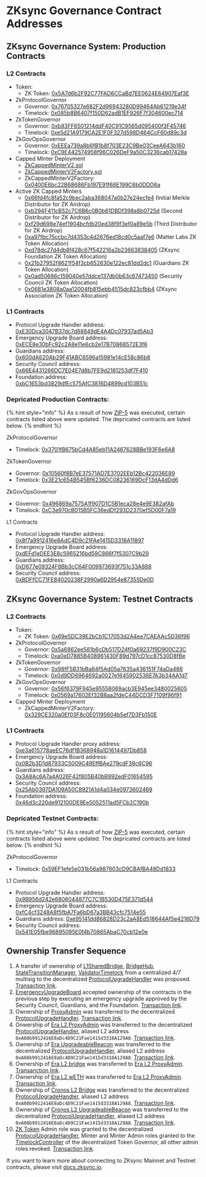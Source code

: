 # ZKsync Governance Contract Addresses

## **ZKsync Governance System: Production Contracts**

### L2 Contracts

* Token:
  * ZK Token: [0x5A7d6b2F92C77FAD6CCaBd7EE0624E64907Eaf3E](https://explorer.zksync.io/address/0x5A7d6b2F92C77FAD6CCaBd7EE0624E64907Eaf3E)
* ZkProtocolGovernor
  * Governor: [0x76705327e682F2d96943280D99464Ab61219e34f](https://explorer.zksync.io/address/0x76705327e682F2d96943280D99464Ab61219e34f)
  * Timelock: [0x085b8B6407f150D62adB1EF926F7f304600ec714](https://explorer.zksync.io/address/0x085b8B6407f150D62adB1EF926F7f304600ec714)
* ZkTokenGovernor
  * Governor: [0xb83FF6501214ddF40C91C9565d095400f3F45746](https://explorer.zksync.io/address/0xb83FF6501214ddF40C91C9565d095400f3F45746)
  * Timelock: [0xe5d21A9179CA2E1F0F327d598D464CcF60d89c3d](https://explorer.zksync.io/address/0xe5d21A9179CA2E1F0F327d598D464CcF60d89c3d)
* ZkGovOpsGovernor
  * Governor: [0xEEEa739a8b6fB1b8f703E23C9Be03CeeA643b160](https://explorer.zksync.io/address/0xEEEa739a8b6fB1b8f703E23C9Be03CeeA643b160)
  * Timelock: [0xC9E442574958f96C026DeF9a50C3236cab17428a](https://explorer.zksync.io/address/0xC9E442574958f96C026DeF9a50C3236cab17428a)
* Capped Minter Deployment
  * [ZkCappedMinterV2.sol](https://github.com/zksync-association/zk-governance/blob/master/l2-contracts/src/ZkCappedMinterV2.sol)
  * [ZkCappedMinterV2Factory.sol](https://github.com/zksync-association/zk-governance/blob/master/l2-contracts/src/ZkCappedMinterV2Factory.sol)
  * ZkCappedMinterV2Factory: [0x0400E6bc22B68686Fb197E91f66E199C6b0DDD6a](https://explorer.zksync.io/address/0x0400E6bc22B68686Fb197E91f66E199C6b0DDD6a#contract#contract-info)
* Active ZK Capped Minters
  * [0x66fd4fc8fa52c9bec2aba368047a0b27e24ecfe4](https://explorer.zksync.io/address/0x66fd4fc8fa52c9bec2aba368047a0b27e24ecfe4) (Initial Merkle Distributor for ZK Airdrop)
  * [0xb294F411cB52c7C6B6c0B0b61DBDf398a8b0725d](https://explorer.zksync.io/address/0xb294F411cB52c7C6B6c0B0b61DBDf398a8b0725d) (Second Distributor for ZK Airdrop)
  * [0xf29d698e74ef1904bcfdb20ed38f9f3ef0a89e5b](https://explorer.zksync.io/address/0xf29d698e74ef1904bcfdb20ed38f9f3ef0a89e5b) (Third Distributor for ZK Airdrop)
  * [0xa97fbc75ccbc7d4353c4d2676ed18cd0c5aaf7e6](https://explorer.zksync.io/address/0xa97fbc75ccbc7d4353c4d2676ed18cd0c5aaf7e6) (Matter Labs ZK Token Allocation)
  * [0xd78dc27d4db8f428c67f542216a2b23663838405](https://explorer.zksync.io/address/0xd78dc27d4db8f428c67f542216a2b23663838405) (ZKsync Foundation ZK Token Allocation)
  * [0x21b27952f8621f54f3cb652630e122ec81dd2dc1](https://explorer.zksync.io/address/0x21b27952f8621f54f3cb652630e122ec81dd2dc1) (Guardians ZK Token Allocation)
  * [0x0ad50686c159040e57ddce137db0b63c67473450](https://explorer.zksync.io/address/0x0ad50686c159040e57ddce137db0b63c67473450) (Security Council ZK Token Allocation)
  * [0x0681e3808a0aa12004fb815ebb4515dc823cfbb4](https://explorer.zksync.io/address/0x0681e3808a0aa12004fb815ebb4515dc823cfbb4) (ZKsync Association ZK Token Allocation)

### L1 Contracts

* Protocol Upgrade Handler address: [0xE30Dca3047B37dc7d88849dE4A4Dc07937ad5Ab3](https://etherscan.io/address/0xE30Dca3047B37dc7d88849dE4A4Dc07937ad5Ab3)
* Emergency Upgrade Board address: [0xECE8e30bFc92c2A8e11e6cb2e17B70868572E3f6](https://etherscan.io/address/0xECE8e30bFc92c2A8e11e6cb2e17B70868572E3f6)
* Guardians address: [0x600dA620Ab29F41ABC6596a15981e14cE58c86b8](https://etherscan.io/address/0x600dA620Ab29F41ABC6596a15981e14cE58c86b8)
* Security Council address: [0x66E4431266DC7E04E7d8b7FE9d2181253df7F410](https://etherscan.io/address/0x66E4431266DC7E04E7d8b7FE9d2181253df7F410)
* Foundation address: [0xbC1653bd3829dfEc575AfC3816D4899cd103B51c](https://etherscan.io/address/0xbC1653bd3829dfEc575AfC3816D4899cd103B51c)

### Depricated Production Contracts:

{% hint style="info" %}
As s result of how [ZIP-5](https://vote.zknation.io/dao/proposal/32477831455745537024214395992964479454779258818502397012096084176779102554510?govId=eip155:324:0x76705327e682F2d96943280D99464Ab61219e34f) was executed, certain contracts listed above were updated. The depricated contracts are listed below.&#x20;
{% endhint %}

ZkProtocolGovernor

* Timelock: [0x3701fB675bCd4A85eb11A2467628BBe193F6e6A8](https://explorer.zksync.io/address/0x3701fB675bCd4A85eb11A2467628BBe193F6e6A8)

ZkTokenGovernor

* Governor: [0x10560f8B7eE37571AD7E3702EEb12Bc422036E89](https://explorer.zksync.io/address/0x10560f8B7eE37571AD7E3702EEb12Bc422036E89)
* Timelock: [0x3E21c654B545Bf6236DC08236169DcF13dA4dDd6](https://explorer.zksync.io/address/0x3E21c654B545Bf6236DC08236169DcF13dA4dDd6)

ZkGovOpsGovernor

* Governor: [0x496869a7575A1f907D1C5B1eca28e4e9E382afAb](https://explorer.zksync.io/address/0x496869a7575A1f907D1C5B1eca28e4e9E382afAb)
* Timelock: [0xC3e970cB015B5FC36edDf293D2370ef5D00F7a19](https://explorer.zksync.io/address/0xC3e970cB015B5FC36edDf293D2370ef5D00F7a19)

L1 Contracts

* Protocol Upgrade Handler address: [0x8f7a9912416e8AdC4D9c21FAe1415D3318A11897](https://etherscan.io/address/0x8f7a9912416e8AdC4D9c21FAe1415D3318A11897)
* Emergency Upgrade Board address: [0xdEFd1eDEE3E8c5965216bd59C866f7f5307C9b29](https://etherscan.io/address/0xdEFd1eDEE3E8c5965216bd59C866f7f5307C9b29)
* Guardians address: [0xD677e09324F8Bb3cC64F009973693f751c33A888](https://etherscan.io/address/0xD677e09324F8Bb3cC64F009973693f751c33A888)
* Security Council address: [0xBDFfCC71FE84020238F2990a6D2954e87355De0D](https://etherscan.io/address/0xBDFfCC71FE84020238F2990a6D2954e87355De0D)

## **ZKsync Governance System: Testnet Contracts**

### L2 Contracts

* Token:
  * ZK Token: [0x69e5DC39E2bCb1C17053d2A4ee7CAEAAc5D36f96](https://sepolia.explorer.zksync.io/address/0x69e5DC39E2bCb1C17053d2A4ee7CAEAAc5D36f96)
* ZkProtocolGovernor
  * Governor: [0x5a6862ee581b6cDb517D24f0a69237f9D900C23C](https://sepolia.explorer.zksync.io/address/0x5a6862ee581b6cDb517D24f0a69237f9D900C23C)
  * Timelock: [0xa0eD7885B408961430F89d797cD1cc87530D8fBe](https://sepolia.explorer.zksync.io/address/0xa0eD7885B408961430F89d797cD1cc87530D8fBe)
* ZkTokenGovernor
  * Governor: [0x98fF5B31bBa84f5Ad05a7635a436151F74aDa466](https://sepolia.explorer.zksync.io/address/0x98fF5B31bBa84f5Ad05a7635a436151F74aDa466)
  * Timelock: [0x0d9DD6964692a0027e1645902536E7A3b34AA1d7](https://sepolia.explorer.zksync.io/address/0x0d9DD6964692a0027e1645902536E7A3b34AA1d7)
* ZkGovOpsGovernor
  * Governor: [0x56f6379F945e95558069acb3E945ee3480025605](https://sepolia.explorer.zksync.io/address/0x56f6379F945e95558069acb3E945ee3480025605)
  * Timelock: [0x0569a17602Ef32B8aa2fdeC44DCD3F7109f96f91](https://sepolia.explorer.zksync.io/address/0x0569a17602Ef32B8aa2fdeC44DCD3F7109f96f91)
* Capped Minter Deployment
  * ZkCappedMinterV2Factory: [0x329CE320a0Ef03F8c0E01195604b5ef7D3Fb150E](https://sepolia.explorer.zksync.io/address/0x329CE320a0Ef03F8c0E01195604b5ef7D3Fb150E#contract#write)

### L1 Contracts

* Protocol Upgrade Handler proxy address: [0xe3a615778aeEC76df1B368948a1D1614497Db858](https://sepolia.etherscan.io/address/0xe3a615778aeEC76df1B368948a1D1614497Db858)
* Emergency Upgrade Board address: [0x0B2b3D1d87933C5009C49EffBAe279cdF39c6C96](https://sepolia.etherscan.io/address/0x0B2b3D1d87933C5009C49EffBAe279cdF39c6C96)
* Guardians address: [0x3A8Ac6A7a4A026F42f805B40bB992edF01654595](https://sepolia.etherscan.io/address/0x3A8Ac6A7a4A026F42f805B40bB992edF01654595)
* Security Council address: [0x25Ab0397DA109A50C8921A1d4a034e0973602469](https://sepolia.etherscan.io/address/0x25Ab0397DA109A50C8921A1d4a034e0973602469)
* Foundation address: [0x46d3c220de912100DE9Ee5052511ad5FCb2C190b](https://sepolia.etherscan.io/address/0x46d3c220de912100DE9Ee5052511ad5FCb2C190b)

### Depricated Testnet Contracts:

{% hint style="info" %}
As s result of how [ZIP-5](https://vote.zknation.io/dao/proposal/32477831455745537024214395992964479454779258818502397012096084176779102554510?govId=eip155:324:0x76705327e682F2d96943280D99464Ab61219e34f) was executed, certain contracts listed above were updated. The depricated contracts are listed below.&#x20;
{% endhint %}

ZkProtocolGovernor

* Timelock: [0x59EF1efe5e031b56a987603cD9CBAfBA48Dd1833](https://sepolia.explorer.zksync.io/address/0x59EF1efe5e031b56a987603cD9CBAfBA48Dd1833)

L1 Contracts

* Protocol Upgrade Handler address: [0x9B956d242e6806044877C7C1B530D475E371d544](https://sepolia.etherscan.io/address/0x9B956d242e6806044877C7C1B530D475E371d544)
* Emergency Upgrade Board address: [0xfC4cf3248A8f5fbA7Fa6bD67a3BB43cfc7514e55](https://sepolia.etherscan.io/address/0xfC4cf3248A8f5fbA7Fa6bD67a3BB43cfc7514e55)
* Guardians address: [0xe95141dd86828D23c2aA8Ed518644Af5e4216D79](https://sepolia.etherscan.io/address/0xe95141dd86828D23c2aA8Ed518644Af5e4216D79)
* Security Council address: [0x541E05fbe96895095E0f4b70865AbaC70cb12e0e](https://sepolia.etherscan.io/address/0x541E05fbe96895095E0f4b70865AbaC70cb12e0e)

## Ownership Transfer Sequence

1. A transfer of ownership of [L1SharedBridge](https://etherscan.io/address/0xd7f9f54194c633f36ccd5f3da84ad4a1c38cb2cb), [BridgeHub](https://etherscan.io/address/0x303a465b659cbb0ab36ee643ea362c509eeb5213), [StateTransitionManager](https://etherscan.io/address/0xc2ee6b6af7d616f6e27ce7f4a451aedc2b0f5f5c), [ValidatorTimelock](https://etherscan.io/address/0x5d8ba173dc6c3c90c8f7c04c9288bef5fdbad06e) from a centralized 4/7 multisig to the decentralized [ProtocolUpgradeHandler](https://etherscan.io/address/0x8f7a9912416e8AdC4D9c21FAe1415D3318A11897) was proposed. [Transaction link](https://etherscan.io/tx/0x83d26938171003102f077922c8b32ddf01a3994f654aa1c684453fb2b36456a5).
2. [EmergencyUpgradeBoard](https://etherscan.io/address/0xdefd1edee3e8c5965216bd59c866f7f5307c9b29) accepted ownership of the contracts in the previous step by executing an emergency upgrade approved by the Security Council, Guardians, and the Foundation. [Transaction link](https://etherscan.io/tx/0x04252ef77e208a233dfe0e7a3c70a04c8c8e95364c6ec67e5dd4ca7299bad8cb).
3. Ownership of [ProxyAdmin](https://etherscan.io/address/0xC2a36181fB524a6bEfE639aFEd37A67e77d62cf1) was transferred to the decentralized [ProtocolUpgradeHandler](https://etherscan.io/address/0x8f7a9912416e8AdC4D9c21FAe1415D3318A11897). [Transaction link](https://etherscan.io/tx/0x16775779a40b1f754fb8a4724f27f0a2065ed4d6e5862ea10ad9083d1f190d08).
4. Onwership of [Era L2 ProxyAdmin](https://era.zksync.network/address/0xdB1E46B448e68a5E35CB693a99D59f784aD115CC) was transferred to the decentralized [ProtocolUpgradeHandler](https://etherscan.io/address/0x8f7a9912416e8AdC4D9c21FAe1415D3318A11897), aliased L2 address `0xA08b9912416E8aDc4D9C21Fae1415d3318A129A8`. [Transaction link](https://explorer.zksync.io/tx/0xcb7c4f89ff61c472e6fdb89500518c4ebb7b6b52ee47a27fe673b680734a7935).
5. Ownership of [Era UpgradeableBeacon](https://explorer.zksync.io/address/0x1Eb710030273e529A6aD7E1e14D4e601765Ba3c6) was transferred to the decentralized [ProtocolUpgradeHandler](https://etherscan.io/address/0x8f7a9912416e8AdC4D9c21FAe1415D3318A11897), aliased L2 address `0xA08b9912416E8aDc4D9C21Fae1415d3318A129A8`. [Transaction link](https://explorer.zksync.io/tx/0xeb93ddd8c79bdd0beb2b2ca1ba8e58e77c417578d039ecd8095402f459fe8559).
6. Ownership of [Era L2 bridge](https://explorer.zksync.io/address/0x11f943b2c77b743AB90f4A0Ae7d5A4e7FCA3E102) was transferred to [Era L2 ProxyAdmin](https://era.zksync.network/address/0xdB1E46B448e68a5E35CB693a99D59f784aD115CC). [Transanction link](https://explorer.zksync.io/tx/0x927e0591b9f2ef2341b074942f5e058fae14138a4788015b396eef23c01f9e60).
7. Ownership of [Era L2 wETH](https://explorer.zksync.io/address/0x5AEa5775959fBC2557Cc8789bC1bf90A239D9a91) was transferred to [Era L2 ProxyAdmin](https://era.zksync.network/address/0xdB1E46B448e68a5E35CB693a99D59f784aD115CC). [Transaction link](https://explorer.zksync.io/tx/0x993e872dcb300a3f51da9e404115d4b09c85a247a041b8d584558f14fc2ec5af).
8. Ownership of [Cronos L2 Bridge](https://explorer.zkevm.cronos.org/address/0x309429de3621992cb0ab8982a448c9cc5c38405b) was transferred to the decentralized [ProtocolUpgradeHandler](https://etherscan.io/address/0x8f7a9912416e8AdC4D9c21FAe1415D3318A11897), aliased L2 address `0xA08b9912416E8aDc4D9C21Fae1415d3318A129A8`. [Transaction link](https://explorer.zkevm.cronos.org/tx/0x5233c9560c1c5062fb318a546f0649a7ec16fa31aa9d258d35cb3ac854e5ec54).
9. Ownership of [Cronos L2 UpgradeableBeacon](https://explorer.zkevm.cronos.org/address/0x100af9367f9e27bd1c58a82976059ab67998810f) was transferred to the decentralized [ProtocolUpgradeHandler](https://etherscan.io/address/0x8f7a9912416e8AdC4D9c21FAe1415D3318A11897), aliased L2 address `0xA08b9912416E8aDc4D9C21Fae1415d3318A129A8`. [Transaction link](https://explorer.zkevm.cronos.org/tx/0xbea11de6a2834ea57922d5f2e80a5d645131c67b5a166695cd1e8ff70669cb8d).
10. [ZK Token](https://explorer.zksync.io/address/0x5A7d6b2F92C77FAD6CCaBd7EE0624E64907Eaf3E) Admin role was granted to the decentralized [ProtocolUpgradeHandler](https://etherscan.io/address/0x8f7a9912416e8AdC4D9c21FAe1415D3318A11897), Minter and Minter Admin roles granted to the [TimelockController](https://explorer.zksync.io/address/0x3E21c654B545Bf6236DC08236169DcF13dA4dDd6) of the decentralized Token Governor, all other admin roles revoked. [Transaction link](https://explorer.zksync.io/tx/0xc1a06497815dd79f6a131bb6f47ded02374c22a06615c1e0e8ca9cf7fcc824e8).

If you want to learn more about connecting to ZKsync Mainnet and Testnet contracts, please visit [docs.zksync.io](https://docs.zksync.io/build/connect-to-zksync).
